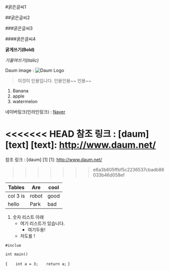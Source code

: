 #굵은글씨1

##굵은글씨2

###굵은글씨3

####굵은글씨4

**굵게쓰기(Bold)**

*기울여쓰기(italic)*

Daum image : ![Daum Logo](http://icon.daumcdn.net/w/icon/1312/19/152729032.png)

> 이것이 인용입니다.
> 인용인용~~
> 인용~~

1. Banana
2. apple
3. watermelon

네이버링크(인라인링크) : [Naver](http://www.naver.com)

<<<<<<< HEAD
참조 링크 : [daum] [text]
[text]: http://www.daum.net/
=======
참조 링크 : [daum] [1]
[1]: http://www.daum.net/
>>>>>>> e6a3b605ffbf5c2236537cbadb86033b46d058ef

|Tables    | Are   | cool |
|---|---|---|
| col 3 is |robot  | good |
| hello    | Park  | bad  |

1. 숫자 리스트 아래
	- 여기 리스트가 있습니다.
		* 여기두용!
	- 저도욨 !

`#inclue`

`int main()`

`{`
`	int a = 3;`
`	return a;`
`}`

